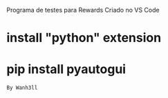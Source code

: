 Programa de testes para Rewards
Criado no VS Code
# install "python" extension
# pip install pyautogui
    By Wanh3ll